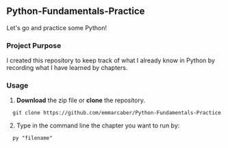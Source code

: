 ## Python-Fundamentals-Practice
Let's go and practice some Python!

### Project Purpose
I created this repository to keep track of what I already know in Python by recording what I have learned by chapters.

### Usage
1. __Download__ the zip file or __clone__ the repository.

  ```
    git clone https://github.com/emmarcaber/Python-Fundamentals-Practice
  ```
  
2. Type in the command line the chapter you want to run by:

  ```
    py "filename"
  ```
